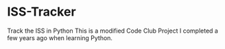 # ISS-Tracker
Track the ISS in Python
This is a modified Code Club Project I completed a few years ago when learning Python.
